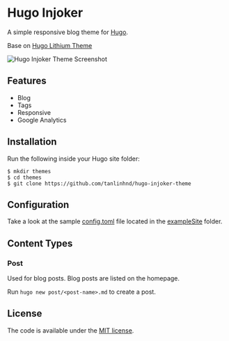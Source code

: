 # Hugo Injoker

A simple responsive blog theme for [Hugo](https://gohugo.io/).

Base on [Hugo Lithium Theme](https://github.com/jrutheiser/hugo-lithium-theme)

![Hugo Injoker Theme Screenshot](https://raw.githubusercontent.com/tanlinhnd/hugo-injoker-theme/master/images/screenshot.png)

## Features

- Blog
- Tags
- Responsive
- Google Analytics

## Installation

Run the following inside your Hugo site folder:

```
$ mkdir themes
$ cd themes
$ git clone https://github.com/tanlinhnd/hugo-injoker-theme
```

## Configuration

Take a look at the sample [config.toml](https://github.com/tanlinhnd/hugo-injoker-theme/blob/master/exampleSite/config.toml)
file located in the [exampleSite](https://github.com/tanlinhnd/hugo-injoker-theme/blob/master/exampleSite) folder.

## Content Types

### Post

Used for blog posts. Blog posts are listed on the homepage.

Run `hugo new post/<post-name>.md` to create a post.

## License

The code is available under the [MIT license](https://github.com/tanlinhnd/hugo-injoker-theme/blob/master/LICENSE.md).

